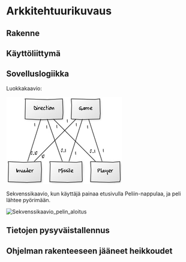 # Arkkitehtuurikuvaus

## Rakenne
## Käyttöliittymä
## Sovelluslogiikka
Luokkakaavio:

![Luokkakaavio](https://github.com/kastematonen/ot-harjoitustyo/blob/master/dokumentointi/kuvat/luokkakaavio2.jpg)

Sekvenssikaavio, kun käyttäjä painaa etusivulla Peliin-nappulaa, ja peli lähtee pyörimään.

![Sekvenssikaavio_pelin_aloitus]()

## Tietojen pysyväistallennus
## Ohjelman rakenteeseen jääneet heikkoudet

